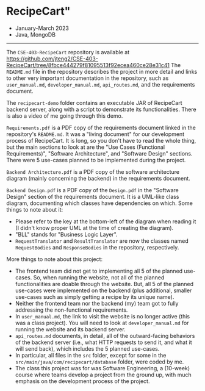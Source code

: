 # RecipeCart"

- January-March 2023
- Java, MongoDB

---

The `CSE-403-RecipeCart` repository is available at
https://github.com/jteng2/CSE-403-RecipeCart/tree/8fbce444279f81095513f92ecea460ce28e31c41
The `README.md` file in the repository describes the project in more detail and
links to other very important documentation in the repository, such as
`user_manual.md`, `developer_manual.md`, `api_routes.md`, and the requirements
document.

The `recipecart-demo` folder contains an executable JAR of RecipeCart backend server,
along with a script to demonstrate its functionalities. There is also a video
of me going through this demo.

`Requirements.pdf` is a PDF copy of the requirements document linked in the
repository's `README.md`. It was a "living document" for our development process
of RecipeCart. It is long, so you don't have to read the whole thing, but the
main sections to look at are the "Use Cases (Functional Requirements)",
"Software Architecture", and "Software Design" sections. There were 5 use-cases
planned to be implemented during the project.

`Backend Architecture.pdf` is a PDF copy of the software architecture diagram
(mainly concerning the backend) in the requirements document.

`Backend Design.pdf` is a PDF copy of the `Design.pdf` in the "Software Design"
section of the requirements document. It is a UML-like class diagram, documenting
which classes have dependencies on which. Some things to note about it:
- Please refer to the key at the bottom-left of the diagram when reading it
 (I didn't know proper UML at the time of creating the diagram).
- "BLL" stands for "Business Logic Layer".
- `RequestTranslator` and `ResultTranslator` are now the classes named
 `RequestBodies` and `ResponseBodies` in the repository, respectively.

More things to note about this project:
- The frontend team did not get to implementing all 5 of the planned use-cases.
 So, when running the website, not all of the planned functionalities are
 doable through the website. But, all 5 of the planned use-cases were
 implemented on the backend (plus additional, smaller use-cases such as simply
 getting a recipe by its unique name).
- Neither the frontend team nor the backend (my) team got to fully addressing
 the non-functional requirements.
- In `user_manual.md`, the link to visit the website is no longer active (this
 was a class project). You will need to look at `developer_manual.md` for running
 the website and its backend server.
- `api_routes.md` documents, in detail, all of the outward-facing behaviors
 of the backend server (i.e., what HTTP requests to send it, and what it will
 send back), which includes the 5 planned use-cases.
- In particular, all files in the `src` folder, except for some in the
 `src/main/java/com/recipecart/database` folder, were coded by me.
- The class this project was for was Software Engineering, a (10-week) course
 where teams develop a project from the ground up, with much emphasis
 on the development process of the project.